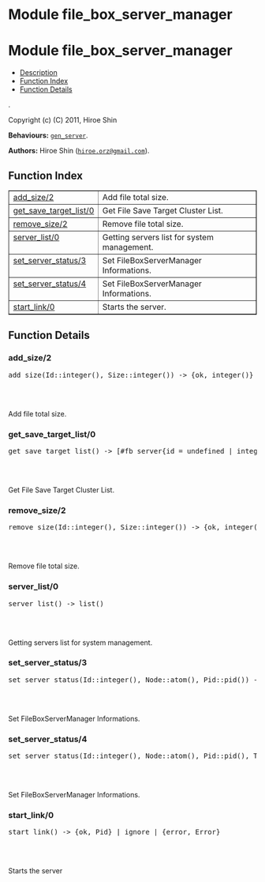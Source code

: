 Module file_box_server_manager
==============================


<h1>Module file_box_server_manager</h1>

* [Description](#description)
* [Function Index](#index)
* [Function Details](#functions)


.



Copyright (c) (C) 2011, Hiroe Shin

__Behaviours:__ [`gen_server`](gen_server.md).

__Authors:__ Hiroe Shin ([`hiroe.orz@gmail.com`](mailto:hiroe.orz@gmail.com)).

<h2><a name="index">Function Index</a></h2>



<table width="100%" border="1" cellspacing="0" cellpadding="2" summary="function index"><tr><td valign="top"><a href="#add_size-2">add_size/2</a></td><td>
Add file total size.</td></tr><tr><td valign="top"><a href="#get_save_target_list-0">get_save_target_list/0</a></td><td>
Get File Save Target Cluster List.</td></tr><tr><td valign="top"><a href="#remove_size-2">remove_size/2</a></td><td>
Remove file total size.</td></tr><tr><td valign="top"><a href="#server_list-0">server_list/0</a></td><td>
Getting servers list for system management.</td></tr><tr><td valign="top"><a href="#set_server_status-3">set_server_status/3</a></td><td>
Set FileBoxServerManager Informations.</td></tr><tr><td valign="top"><a href="#set_server_status-4">set_server_status/4</a></td><td>
Set FileBoxServerManager Informations.</td></tr><tr><td valign="top"><a href="#start_link-0">start_link/0</a></td><td>
Starts the server.</td></tr></table>




<h2><a name="functions">Function Details</a></h2>


<a name="add_size-2"></a>

<h3>add_size/2</h3>





<pre>add_size(Id::integer(), Size::integer()) -> {ok, integer()}</pre>
<br></br>





Add file total size.
<a name="get_save_target_list-0"></a>

<h3>get_save_target_list/0</h3>





<pre>get_save_target_list() -> [#fb_server{id = undefined | integer(), node = undefined | atom(), pid = undefined | pid(), total_size = number()}]</pre>
<br></br>





Get File Save Target Cluster List.
<a name="remove_size-2"></a>

<h3>remove_size/2</h3>





<pre>remove_size(Id::integer(), Size::integer()) -> {ok, integer()}</pre>
<br></br>





Remove file total size.
<a name="server_list-0"></a>

<h3>server_list/0</h3>





<pre>server_list() -> list()</pre>
<br></br>





Getting servers list for system management.
<a name="set_server_status-3"></a>

<h3>set_server_status/3</h3>





<pre>set_server_status(Id::integer(), Node::atom(), Pid::pid()) -> ok</pre>
<br></br>





Set FileBoxServerManager Informations.
<a name="set_server_status-4"></a>

<h3>set_server_status/4</h3>





<pre>set_server_status(Id::integer(), Node::atom(), Pid::pid(), TotalSize::integer()) -> ok</pre>
<br></br>





Set FileBoxServerManager Informations.
<a name="start_link-0"></a>

<h3>start_link/0</h3>





<pre>start_link() -> {ok, Pid} | ignore | {error, Error}</pre>
<br></br>





Starts the server

